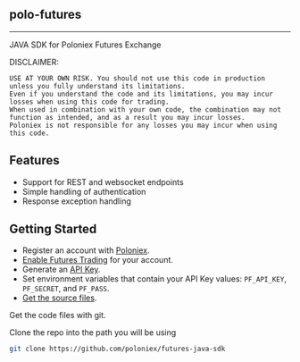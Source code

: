 polo-futures
--------
--------

JAVA SDK for Poloniex Futures Exchange

DISCLAIMER: 
```
USE AT YOUR OWN RISK. You should not use this code in production unless you fully understand its limitations. 
Even if you understand the code and its limitations, you may incur losses when using this code for trading. 
When used in combination with your own code, the combination may not function as intended, and as a result you may incur losses. 
Poloniex is not responsible for any losses you may incur when using this code.
```
Features
--------

- Support for REST and websocket endpoints
- Simple handling of authentication
- Response exception handling

Getting Started
--------

- Register an account with [Poloniex](<https://www.poloniex.com/signup>).
- [Enable Futures Trading](https://www.poloniex.com/futures) for your account.
- Generate an [API Key](<https://www.poloniex.com/settings/futures-api-keys>).
- Set environment variables that contain your API Key values: `PF_API_KEY`, `PF_SECRET`, and `PF_PASS`.
- [Get the source files](#source).

<a name="source"></a>Get the code files with git.

Clone the repo into the path you will be using
```bash
git clone https://github.com/poloniex/futures-java-sdk
```
